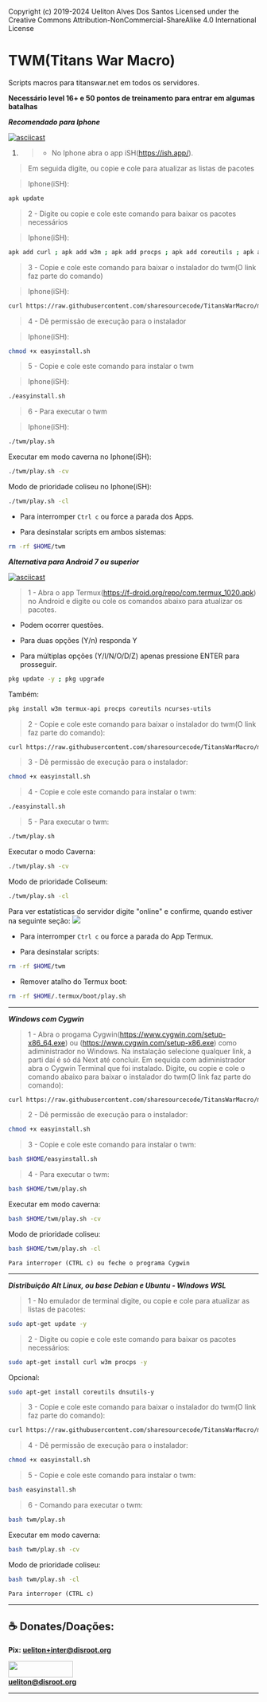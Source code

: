 Copyright (c) 2019-2024 Ueliton Alves Dos Santos
Licensed under the Creative Commons Attribution-NonCommercial-ShareAlike 4.0 International License
# TWM(Titans War Macro)
Scripts macros para titanswar.net em todos os servidores.


**Necessário level 16+ e 50 pontos de treinamento para entrar em algumas batalhas**

***Recomendado para Iphone***

[![asciicast](https://asciinema.org/a/5tjdRTdLSgCu1ciDKeBBVgUu0.svg)](https://tube.tchncs.de/w/5i2ELTdjbnhgAV2zMVACgM?start=13s&stop=17m10s&autoplay=1)

1. >  - No Iphone abra o app iSH(https://ish.app/).
> Em seguida digite, ou copie e cole para atualizar as listas de pacotes

>Iphone(iSH):
```bash
apk update
```

>2 - Digite ou copie e cole este comando para baixar os pacotes necessários

>Iphone(iSH):
```bash
apk add curl ; apk add w3m ; apk add procps ; apk add coreutils ; apk add --no-cache tzdata
```

>3 - Copie e cole este comando para baixar o instalador do twm(O link faz parte do comando)

>Iphone(iSH):
```bash
curl https://raw.githubusercontent.com/sharesourcecode/TitansWarMacro/master/easyinstall.sh -L -O
```

>4 - Dê permissão de execução para o instalador

>Iphone(iSH):
```bash
chmod +x easyinstall.sh
```

>5 - Copie e cole este comando para instalar o twm

>Iphone(iSH):
```bash
./easyinstall.sh
```

>6 - Para executar o twm

>Iphone(iSH):
```bash
./twm/play.sh
```

Executar em modo caverna no Iphone(iSH):

```bash
./twm/play.sh -cv
```

Modo de prioridade coliseu no Iphone(iSH):

```bash
./twm/play.sh -cl
```

* Para interromper `Ctrl c` ou force a parada dos Apps.

* Para desinstalar scripts em ambos sistemas:

```bash
rm -rf $HOME/twm
```

***Alternativa para Android 7 ou superior***

[![asciicast](https://asciinema.org/a/5tjdRTdLSgCu1ciDKeBBVgUu0.svg)](https://tube.tchncs.de/w/ejaAKjRBQqxig1V3m4EGQW?start=0s&stop=1m10s&autoplay=1&muted=1)

>1 - Abra o app Termux(https://f-droid.org/repo/com.termux_1020.apk) no Android e digite ou cole os comandos abaixo para atualizar os pacotes.

* Podem ocorrer questões.

* Para duas opções (Y/n) responda Y

* Para múltiplas opções (Y/I/N/O/D/Z) apenas pressione ENTER para prosseguir.

```bash
pkg update -y ; pkg upgrade
```
Também:
```bash
pkg install w3m termux-api procps coreutils ncurses-utils 
```
>2 - Copie e cole este comando para baixar o instalador do twm(O link faz parte do comando):
```bash
curl https://raw.githubusercontent.com/sharesourcecode/TitansWarMacro/master/easyinstall.sh -L -O
```
>3 - Dê permissão de execução para o instalador:

```bash
chmod +x easyinstall.sh
```
>4 - Copie e cole este comando para instalar o twm:
```bash
./easyinstall.sh
```
>5 - Para executar o twm:
```bash
./twm/play.sh
```
Executar o modo Caverna:
```bash
./twm/play.sh -cv
```
Modo de prioridade Coliseum:
```bash
./twm/play.sh -cl
```
Para ver estatísticas do servidor digite "online" e confirme, quando estiver na seguinte seção:
![](https://raw.githubusercontent.com/sharesourcecode/TitansWarMacro/refs/heads/master/images/cygwin/1/online.png)

* Para interromper `Ctrl c` ou force a parada do App Termux.

* Para desinstalar scripts:

```bash
rm -rf $HOME/twm
```
* Remover atalho do Termux boot:

```bash
rm -rf $HOME/.termux/boot/play.sh
```

***
***Windows com Cygwin***

>1 - Abra o progama Cygwin(https://www.cygwin.com/setup-x86_64.exe) ou (https://www.cygwin.com/setup-x86.exe) como adiministrador no Windows. Na instalação selecione qualquer link, a parti daí é só dá Next até concluir. Em sequida com adiministrador abra o Cygwin Terminal que foi instalado. Digite, ou copie e cole o comando abaixo para baixar o instalador do twm(O link faz parte do comando):

```bash
curl https://raw.githubusercontent.com/sharesourcecode/TitansWarMacro/master/easyinstall.sh -L -O
```

>2 - Dê permissão de execução para o instalador:

```bash
chmod +x easyinstall.sh
```
>3 - Copie e cole este comando para instalar o twm:

```bash
bash $HOME/easyinstall.sh
```

>4 - Para executar o twm:

```bash
bash $HOME/twm/play.sh
```

Executar em modo caverna:

```bash
bash $HOME/twm/play.sh -cv
```

Modo de prioridade coliseu:

```bash
bash $HOME/twm/play.sh -cl
```

`Para interroper (CTRL c) ou feche o programa Cygwin`

***
***Distribuição Alt Linux, ou base Debian e Ubuntu - Windows WSL***

>1 - No emulador de terminal digite, ou copie e cole para atualizar as listas de pacotes:

```bash
sudo apt-get update -y
```

>2 - Digite ou copie e cole este comando para baixar os pacotes necessários:

```bash
sudo apt-get install curl w3m procps -y
```

Opcional:
```bash
sudo apt-get install coreutils dnsutils-y
```

>3 - Copie e cole este comando para baixar o instalador do twm(O link faz parte do comando):

```bash
curl https://raw.githubusercontent.com/sharesourcecode/TitansWarMacro/master/easyinstall.sh -L -O
```

>4 - Dê permissão de execução para o instalador:

```bash
chmod +x easyinstall.sh
```
>5 - Copie e cole este comando para instalar o twm:

```bash
bash easyinstall.sh
```

>6 - Comando para executar o twm:

```bash
bash twm/play.sh
```

Executar em modo caverna:

```bash
bash twm/play.sh -cv
```

Modo de prioridade coliseu:

```bash
bash twm/play.sh -cl
```

`Para interroper (CTRL c)`

***

## **☕ Donates/Doações:**

**Pix: ueliton+inter@disroot.org** <br>

<img src="https://img.shields.io/badge/PayPal-00457C?style=for-the-badge&logo=paypal&logoColor=white" height="33" width="130" /><br>**ueliton@disroot.org** <br>

***
